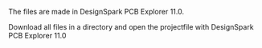 The files are made in DesignSpark PCB Explorer 11.0.

Download all files in a directory and open the projectfile with DesignSpark PCB Explorer 11.0
